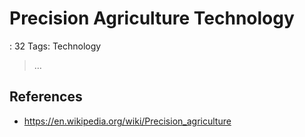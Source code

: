 # Precision Agriculture Technology

: 32
Tags: Technology

> …
> 

## References

- https://en.wikipedia.org/wiki/Precision_agriculture